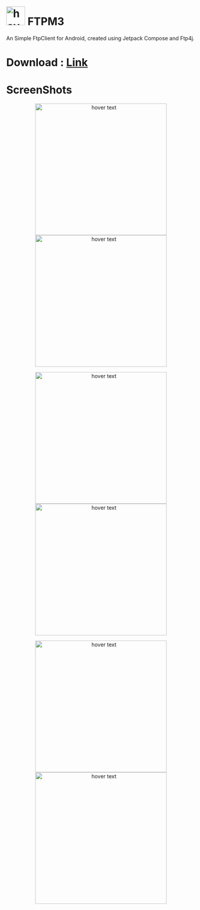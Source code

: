 # <img src="https://user-images.githubusercontent.com/88190547/227702373-71811279-360c-4a3a-93e4-1ef9e24c9bf2.png" width="50" height="50" title="hover text"> FTPM3
An Simple FtpClient for Android, created using Jetpack Compose and Ftp4j.

# Download : [Link](https://drive.google.com/file/d/1eQ6MssT-WpfwgJ4Up-oEctHAetuSSYwz/view?usp=sharing)

# ScreenShots


<p align="center">
  <img src="https://user-images.githubusercontent.com/88190547/227702210-843cc4dd-04ca-4130-abe3-92ab97f6e7bf.png" width="350" title="hover text">
  <img src="https://user-images.githubusercontent.com/88190547/227702212-4e090746-92a4-45e0-8e7b-c320936f0b36.png" width="350" title="hover text">
</p>
<p align="center">
  <img src="https://user-images.githubusercontent.com/88190547/227702264-d1c6a8c8-340f-4bfc-963c-06a154152ec2.png" width="350" title="hover text">
  <img src="https://user-images.githubusercontent.com/88190547/227702266-b70e3049-9c0d-4c60-b130-7cfbaabd4b0f.png" width="350" title="hover text">
</p>
<p align="center">
  <img src="https://user-images.githubusercontent.com/88190547/227702288-5645eb56-d758-430c-aeb8-7053ab1fe6cd.png" width="350" title="hover text">
  <img src="https://user-images.githubusercontent.com/88190547/227702290-8504c83b-19eb-41c8-beea-40dc126a4e2e.png" width="350" title="hover text">
</p>
